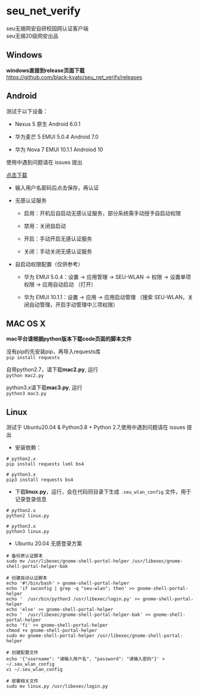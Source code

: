 # seu_net_verify
seu无锡网安自研校园网认证客户端  
seu无锡20级网安出品  

## Windows

**windows直接到release页面下载**  
https://github.com/black-kyato/seu_net_verify/releases

## Android

测试于以下设备：

- Nexus 5 原生 Android 6.0.1

- 华为麦芒 5 EMUI 5.0.4 Android 7.0

- 华为 Nova 7 EMUI 10.1.1 Androiod 10

使用中遇到问题请在 issues 提出

[点击下载](https://github.com/black-kyato/seu_net_verify/releases/download/v1.2/Android-v1.2.apk)

- 输入用户名密码后点击保存，再认证

- 无感认证服务

    - 启用：开机后自启动无感认证服务，部分系统需手动授予自启动权限
    
    - 禁用：关闭自启动
    
    - 开启：手动开启无感认证服务
    
    - 关闭：手动关闭无感认证服务
    
- 自启动权限配置（仅供参考）

    - 华为 EMUI 5.0.4：设置 -> 应用管理 -> SEU-WLAN -> 权限 -> 设置单项权限 -> 应用自动启动 （打开）
    
    - 华为 EMUI 10.1.1：设置 -> 应用 -> 应用启动管理 （搜索 SEU-WLAN，关闭自动管理，开启手动管理中三项权限）

## MAC OS X  

**mac平台请根据python版本下载code页面的脚本文件**  

没有pip的先安装pip，再导入requests库  
`pip install requests`    

自带python2.7，请下载**mac2.py**, 运行   
`python mac2.py`  

python3.x请下载**mac3.py**, 运行  
`python3 mac3.py`  

## Linux

测试于 Ubuntu20.04 & Python3.8 + Python 2.7,使用中遇到问题请在 issues 提出

- 安装依赖：

```
# python2.x
pip install requests lxml bs4

# python3.x
pip3 install requests bs4
```

- 下载**linux.py**，运行，会在代码同目录下生成 `.seu_wlan_config` 文件，用于记录登录信息

```
# python2.x
python2 linux.py

# python3.x
python3 linux.py
```

- Ubuntu 20.04 无感登录方案

```
# 备份原认证脚本
sudo mv /usr/libexec/gnome-shell-portal-helper /usr/libexec/gnome-shell-portal-helper-bak

# 创建自动认证脚本
echo '#!/bin/bash' > gnome-shell-portal-helper
echo 'if iwconfig | grep -q "seu-wlan"; then' >> gnome-shell-portal-helper
echo '	/usr/bin/python3 /usr/libexec/login.py' >> gnome-shell-portal-helper
echo 'else' >> gnome-shell-portal-helper
echo '	/usr/libexec/gnome-shell-portal-helper-bak' >> gnome-shell-portal-helper
echo 'fi' >> gnome-shell-portal-helper
chmod +x gnome-shell-portal-helper
sudo mv gnome-shell-portal-helper /usr/libexec/gnome-shell-portal-helper

# 创建配置文件
echo '{"username": "请输入用户名", "password": "请输入密码"}' > ~/.seu_wlan_config
vi ~/.seu_wlan_config

# 部署相关文件
sudo mv linux.py /usr/libexec/login.py
```
